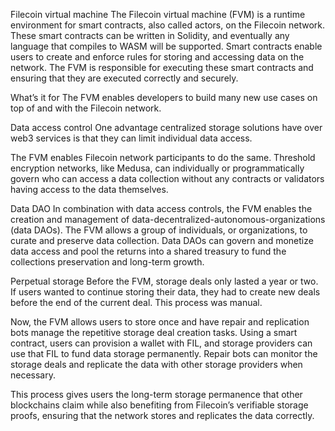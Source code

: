 Filecoin virtual machine
The Filecoin virtual machine (FVM) is a runtime environment for smart contracts, also called actors, on the Filecoin network. These smart contracts can be written in Solidity, and eventually any language that compiles to WASM will be supported. Smart contracts enable users to create and enforce rules for storing and accessing data on the network. The FVM is responsible for executing these smart contracts and ensuring that they are executed correctly and securely.

What’s it for 
The FVM enables developers to build many new use cases on top of and with the Filecoin network.

Data access control 
One advantage centralized storage solutions have over web3 services is that they can limit individual data access.

The FVM enables Filecoin network participants to do the same. Threshold encryption networks, like Medusa, can individually or programmatically govern who can access a data collection without any contracts or validators having access to the data themselves.

Data DAO 
In combination with data access controls, the FVM enables the creation and management of data-decentralized-autonomous-organizations (data DAOs). The FVM allows a group of individuals, or organizations, to curate and preserve data collection. Data DAOs can govern and monetize data access and pool the returns into a shared treasury to fund the collections preservation and long-term growth.

Perpetual storage 
Before the FVM, storage deals only lasted a year or two. If users wanted to continue storing their data, they had to create new deals before the end of the current deal. This process was manual.

Now, the FVM allows users to store once and have repair and replication bots manage the repetitive storage deal creation tasks. Using a smart contract, users can provision a wallet with FIL, and storage providers can use that FIL to fund data storage permanently. Repair bots can monitor the storage deals and replicate the data with other storage providers when necessary.

This process gives users the long-term storage permanence that other blockchains claim while also benefiting from Filecoin’s verifiable storage proofs, ensuring that the network stores and replicates the data correctly.
